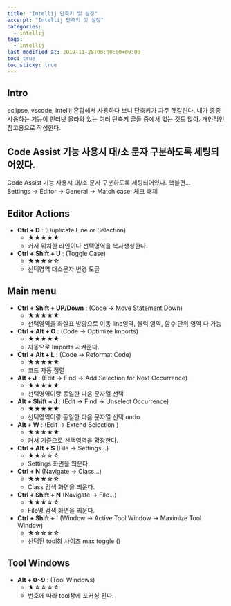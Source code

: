 ```yaml
---
title: "Intellij 단축키 및 설정"
excerpt: "Intellij 단축키 및 설정"
categories: 
  - intellij
tags: 
  - intellij
last_modified_at: 2019-11-28T00:00:00+09:00
toc: true
toc_sticky: true
---
```


## Intro
eclipse, vscode, intellij 혼합해서 사용하다 보니 단축키가 자주 헷갈린다.
내가 종종 사용하는 기능이 인터넷 올라와 있는 여러 단축키 글들 중에서 없는 것도 많아.
개인적인 참고용으로 작성한다.

## Code Assist 기능 사용시 대/소 문자 구분하도록 세팅되어있다.
Code Assist 기능 사용시 대/소 문자 구분하도록 세팅되어있다. 핵불편...<br>
Settings -> Editor -> General -> Match case: 체크 해제

## Editor Actions
- **Ctrl + D** : (Duplicate Line or Selection)
  - ★★★★★
  - 커서 위치한 라인이나 선택영역을 복사생성한다.
- **Ctrl + Shift + U** : (Toggle Case)
  - ★★★☆☆
  - 선택영역 대소문자 변경 토글


## Main menu
- **Ctrl + Shift + UP/Down** : (Code → Move Statement Down)
  - ★★★★★
  - 선택영역을 화살표 방향으로 이동 line영역, 블럭 영역, 함수 단위 영역 다 가능
- **Ctrl + Alt + O** : (Code → Optimize Imports)
  - ★★★★★
  - 자동으로 Imports 시켜준다.
- **Ctrl + Alt + L** : (Code → Reformat Code)
  - ★★★★★
  - 코드 자동 정렬
- **Alt + J** : (Edit → Find → Add Selection for Next Occurrence)
  - ★★★★★
  - 선택영역이랑 동일한 다음 문자열 선택
- **Alt + Shift + J** : (Edit → Find → Unselect Occurrence)
  - ★★★★★
  - 선택영역이랑 동일한 다음 문자열 선택 undo
- **Alt + W** : (Edit → Extend Selection  )
  - ★★★★★
  - 커서 기준으로 선택영역을 확장한다.
- **Ctrl + Alt + S** (File → Settings...)
  - ★★☆☆☆
  - Settings 화면을 띄운다.
- **Ctrl + N** (Navigate → Class...)
  - ★★★☆☆
  - Class 검색 화면을 띄운다.
- **Ctrl + Shift + N** (Navigate → File...)
  - ★★★☆☆
  - File명 검색 화면을 띄운다.
- **Ctrl + Shift + '** (Window → Active Tool Window → Maximize Tool Window)
  - ★☆☆☆☆
  - 선택된 tool창 사이즈 max toggle ()

## Tool Windows
- **Alt + 0~9** : (Tool Windows)
  - ★☆☆☆☆
  - 번호에 따라 tool창에 포커싱 된다. 
  
  
